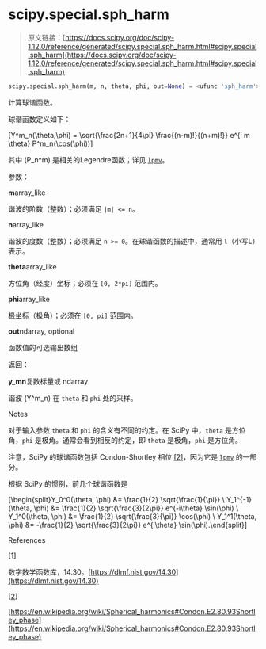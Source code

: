 # scipy.special.sph_harm

> 原文链接：[https://docs.scipy.org/doc/scipy-1.12.0/reference/generated/scipy.special.sph_harm.html#scipy.special.sph_harm](https://docs.scipy.org/doc/scipy-1.12.0/reference/generated/scipy.special.sph_harm.html#scipy.special.sph_harm)

```py
scipy.special.sph_harm(m, n, theta, phi, out=None) = <ufunc 'sph_harm'>
```

计算球谐函数。

球谐函数定义如下：

\[Y^m_n(\theta,\phi) = \sqrt{\frac{2n+1}{4\pi} \frac{(n-m)!}{(n+m)!}} e^{i m \theta} P^m_n(\cos(\phi))\]

其中 \(P_n^m\) 是相关的Legendre函数；详见 [`lpmv`](https://docs.scipy.org/doc/scipy-1.12.0/reference/generated/scipy.special.lpmv.html#scipy.special.lpmv "scipy.special.lpmv")。

参数：

**m**array_like

谐波的阶数（整数）；必须满足 `|m| <= n`。

**n**array_like

谐波的度数（整数）；必须满足 `n >= 0`。在球谐函数的描述中，通常用 `l`（小写L）表示。

**theta**array_like

方位角（经度）坐标；必须在 `[0, 2*pi]` 范围内。

**phi**array_like

极坐标（极角）；必须在 `[0, pi]` 范围内。

**out**ndarray, optional

函数值的可选输出数组

返回：

**y_mn**复数标量或 ndarray

谐波 \(Y^m_n\) 在 `theta` 和 `phi` 处的采样。

Notes

对于输入参数 `theta` 和 `phi` 的含义有不同的约定。在 SciPy 中，`theta` 是方位角，`phi` 是极角。通常会看到相反的约定，即 `theta` 是极角，`phi` 是方位角。

注意，SciPy 的球谐函数包括 Condon-Shortley 相位 [[2]](#r6c8f6cc16076-2)，因为它是 [`lpmv`](https://docs.scipy.org/doc/scipy-1.12.0/reference/generated/scipy.special.lpmv.html#scipy.special.lpmv "scipy.special.lpmv") 的一部分。

根据 SciPy 的惯例，前几个球谐函数是

\[\begin{split}Y_0^0(\theta, \phi) &= \frac{1}{2} \sqrt{\frac{1}{\pi}} \\ Y_1^{-1}(\theta, \phi) &= \frac{1}{2} \sqrt{\frac{3}{2\pi}} e^{-i\theta} \sin(\phi) \\ Y_1^0(\theta, \phi) &= \frac{1}{2} \sqrt{\frac{3}{\pi}} \cos(\phi) \\ Y_1^1(\theta, \phi) &= -\frac{1}{2} \sqrt{\frac{3}{2\pi}} e^{i\theta} \sin(\phi).\end{split}\]

References

[1]

数字数学函数库，14.30。[https://dlmf.nist.gov/14.30](https://dlmf.nist.gov/14.30)

[[2](#id1)]

[https://en.wikipedia.org/wiki/Spherical_harmonics#Condon.E2.80.93Shortley_phase](https://en.wikipedia.org/wiki/Spherical_harmonics#Condon.E2.80.93Shortley_phase)
